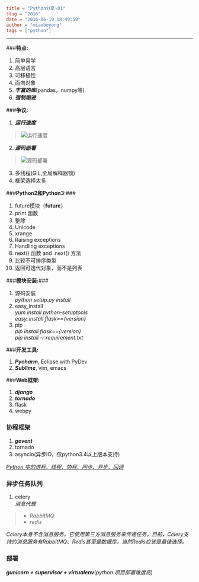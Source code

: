 ```toml

title = "Python分享-01"
slug = "2016"
date = "2016-06-19 18:49:59"
author = "miaoboyong"
tags = ["python"]

```
---
###__特点:__

1. 简单易学
2. 高层语言
3. 可移植性
4. 面向对象
5. ___丰富的库___(pandas，numpy等)
6. ___强制缩进___

###__争议:__
1. ___运行速度___
>![运行速度](/media/0 "运行速度")
2. ___源码部署___
>![源码部署](/media/1 "源码部署")
3. 多线程(GIL,全局解释器锁)
4. 框架选择太多

###__Python2和Python3:__###
1. future模块（__future__）
2. print 函数
3. 整除
4. Unicode
5. xrange
6. Raising exceptions
7. Handling exceptions
8. next() 函数 and .next() 方法
9. 比较不可排序类型
10. 返回可迭代对象，而不是列表

###__模块安装:__###
1. 源码安装  
   *python setup.py install*  
2. easy_install  
   *yum install python-setuptools*  
   *easy_install flask=={version}*  
3. pip  
   *pip install flask=={version}*  
   *pip install -r requirement.txt*

###__开发工具:__
1. ___Pycharm___, Eclipse with PyDev
2. ___Sublime___, vim, emacs

###__Web框架:__
1. ___django___
2. ___tornado___
3. flask
4. webpy

### __协程框架__
1. ___gevent___
2. tornado
3. asyncio(异步IO，仅python3.4以上版本支持)

*[Python 中的进程、线程、协程、同步、异步、回调](https://segmentfault.com/a/1190000001813992 "协程")*

### __异步任务队列__
1. celery  
*消息代理*
>- *RabbitMQ*·
>- *redis*  

*Celery本身不含消息服务，它使用第三方消息服务来传递任务，目前，Celery支持的消息服务有RabbitMQ、Redis甚至是数据库，当然Redis应该是最佳选择。*

### __部署__
___gunicorn + supervisor + virtualenv___(*python 项目部署难度高*)

<!--python-->
